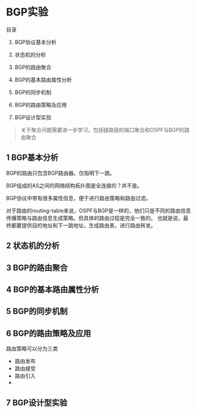 # BGP实验

目录
1. BGP协议基本分析
2. 状态机的分析


3. BGP的路由聚合
4. BGP的基本路由属性分析
5. BGP的同步机制
6. BGP的路由策略及应用


7. BGP设计型实验



> 关于聚合问题需要进一步学习。包括链路层的端口聚合和OSPF与BGP的路由聚合



## 1 BGP基本分析

BGP的路由只包含BGP路由器。仅指明下一跳。

BGP组成的AS之间的网络结构拓扑图是全连接的？并不是。

BGP协议中带有很多属性信息，便于进行路由策略和路由过滤。

对于路由的routing-table来说，OSPF与BGP是一样的，他们只是不同的路由信息传播策略与路由信息生成策略。但具体的路由过程是完全一致的。
也就是说，最终都要提供目的地址和下一跳地址，生成路由表，进行路由转发。

## 2 状态机的分析
## 3 BGP的路由聚合
## 4 BGP的基本路由属性分析
## 5 BGP的同步机制
## 6 BGP的路由策略及应用


路由策略可以分为三类
* 路由发布
* 路由接受
* 路由引入
* 
## 7 BGP设计型实验